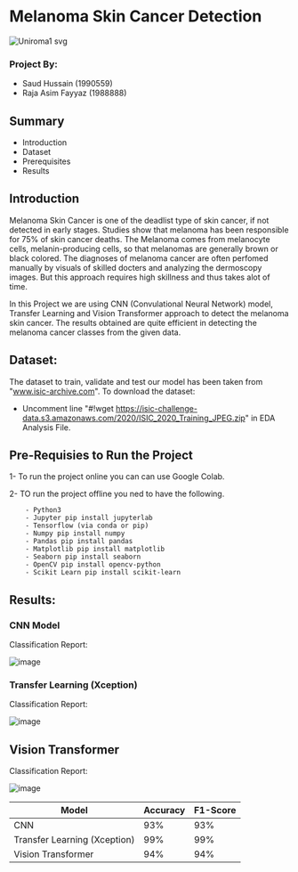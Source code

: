 # Melanoma Skin Cancer Detection

![Uniroma1 svg](https://user-images.githubusercontent.com/60270854/177061313-c1c5d83b-85b9-4e3e-b92e-fe58ef13c0f8.png)

### Project By:
 - Saud Hussain (1990559)
 - Raja Asim Fayyaz (1988888)

## Summary
  * Introduction
  * Dataset
  * Prerequisites 
  * Results
  
## Introduction
  Melanoma Skin Cancer is one of the deadlist type of skin cancer, if not detected in early stages. Studies show that melanoma has been responsible for 75% of skin cancer deaths.
  The Melanoma comes from melanocyte cells, melanin-producing cells, so that melanomas are generally brown or black colored. The diagnoses of melanoma cancer are often perfomed manually by visuals of skilled docters and analyzing the dermoscopy images.
  But this approach requires high skillness and thus takes alot of time. 
  
  In this Project we are using CNN (Convulational Neural Network) model, Transfer Learning and Vision Transformer approach to detect the melanoma skin cancer. 
  The results obtained are quite efficient in detecting the melanoma cancer classes from the given data.
  
  
## Dataset:
   The dataset to train, validate and test our model has been taken from "www.isic-archive.com".
   To download the dataset:
   - Uncomment line "#!wget https://isic-challenge-data.s3.amazonaws.com/2020/ISIC_2020_Training_JPEG.zip" in EDA Analysis File.
   
## Pre-Requisies to Run the Project
  1- To run the project online you can can use Google Colab.
  
  2- TO run the project offline you ned to have the following.
  
        - Python3
        - Jupyter pip install jupyterlab
        - Tensorflow (via conda or pip)
        - Numpy pip install numpy
        - Pandas pip install pandas
        - Matplotlib pip install matplotlib
        - Seaborn pip install seaborn
        - OpenCV pip install opencv-python
        - Scikit Learn pip install scikit-learn
        
## Results:
### CNN Model
Classification Report:

![image](https://user-images.githubusercontent.com/60270854/177062040-1ef1816c-788b-4e90-9778-98b226007013.png)

### Transfer Learning (Xception)
Classification Report:

![image](https://user-images.githubusercontent.com/60270854/177062100-20cd052e-294e-4e63-95c1-4b63463dd5be.png)

## Vision Transformer
Classification Report:

![image](https://user-images.githubusercontent.com/60270854/177062727-bd7969e0-e16b-4245-88b9-ac1c528f4e1f.png)


| Model         | Accuracy      | F1-Score |
| ------------- | ------------- | -------- |
| CNN          | 93%         | 93%  |
| Transfer Learning (Xception) | 99% | 99%         | 
| Vision Transformer |   94%      |  94%       | 


